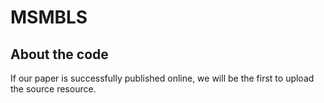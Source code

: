 # MSMBLS
## About the code
  If our paper is successfully published online, we will be the first to upload the source resource.
